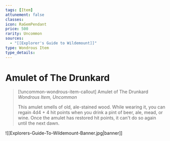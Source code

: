 ```yaml
---
tags: [Item]
attunement: false
classes: 
icon: RaGemPendant
price: 500
rarity: Uncommon
sources:
  - "[[Explorer's Guide to Wildemount]]"
type: Wondrous Item
type_details: 
---
```

# Amulet of The Drunkard
>[!uncommon-wondrous-item-callout] Amulet of The Drunkard
>*Wondrous Item, Uncommon*
>
>This amulet smells of old, ale-stained wood. While wearing it, you can regain 4d4 + 4 hit points when you drink a pint of beer, ale, mead, or wine. Once the amulet has restored hit points, it can't do so again until the next dawn.

![[Explorers-Guide-To-Wildemount-Banner.jpg|banner]]
